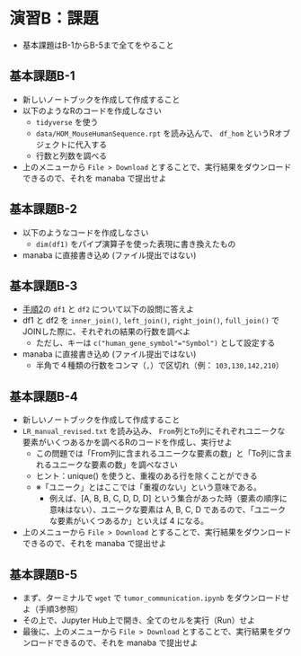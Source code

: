 # 演習B：課題

- 基本課題はB-1からB-5まで全てをやること

## 基本課題B-1

- 新しいノートブックを作成して作成すること
- 以下のようなRのコードを作成しなさい
  - `tidyverse` を使う
  - `data/HOM_MouseHumanSequence.rpt` を読み込んで、 `df_hom` というRオブジェクトに代入する
  - 行数と列数を調べる
- 上のメニューから `File > Download` とすることで、実行結果をダウンロードできるので、それを manaba で提出せよ

## 基本課題B-2

- 以下のようなコードを作成しなさい
  - `dim(df1)` をパイプ演算子を使った表現に書き換えたもの
- manaba に直接書き込め (ファイル提出ではない)

## 基本課題B-3

- [手順2](B_01.md)の `df1` と `df2` について以下の設問に答えよ
- df1 と df2 を `inner_join()`, `left_join()`, `right_join()`, `full_join()` でJOINした際に、それぞれの結果の行数を調べよ
  - ただし、キーは `c("human_gene_symbol"="Symbol")` として設定する
- manaba に直接書き込め (ファイル提出ではない)
  - 半角で４種類の行数をコンマ（`,`）で区切れ（例： `103,130,142,210`）

## 基本課題B-4

- 新しいノートブックを作成して作成すること
- `LR_manual_revised.txt` を読み込み、 `From`列と`To`列にそれぞれユニークな要素がいくつあるかを調べるRのコードを作成し、実行せよ
  - この問題では「From列に含まれるユニークな要素の数」と「To列に含まれるユニークな要素の数」を調べなさい
  - ヒント：unique() を使うと、重複のある行を除くことができる
  - ※「ユニーク」とはここでは「重複のない」という意味である。
    - 例えば、[A, B, B, C, D, D, D] という集合があった時（要素の順序に意味はない）、ユニークな要素は A, B, C, D であるので、「ユニークな要素がいくつあるか」といえば 4 になる。
- 上のメニューから `File > Download` とすることで、実行結果をダウンロードできるので、それを manaba で提出せよ

## 基本課題B-5

- まず、ターミナルで `wget` で `tumor_communication.ipynb` をダウンロードせよ（手順3参照）
- その上で、Jupyter Hub上で開き、全てのセルを実行（Run）せよ
- 最後に、上のメニューから `File > Download` とすることで、実行結果をダウンロードできるので、それを manaba で提出せよ
